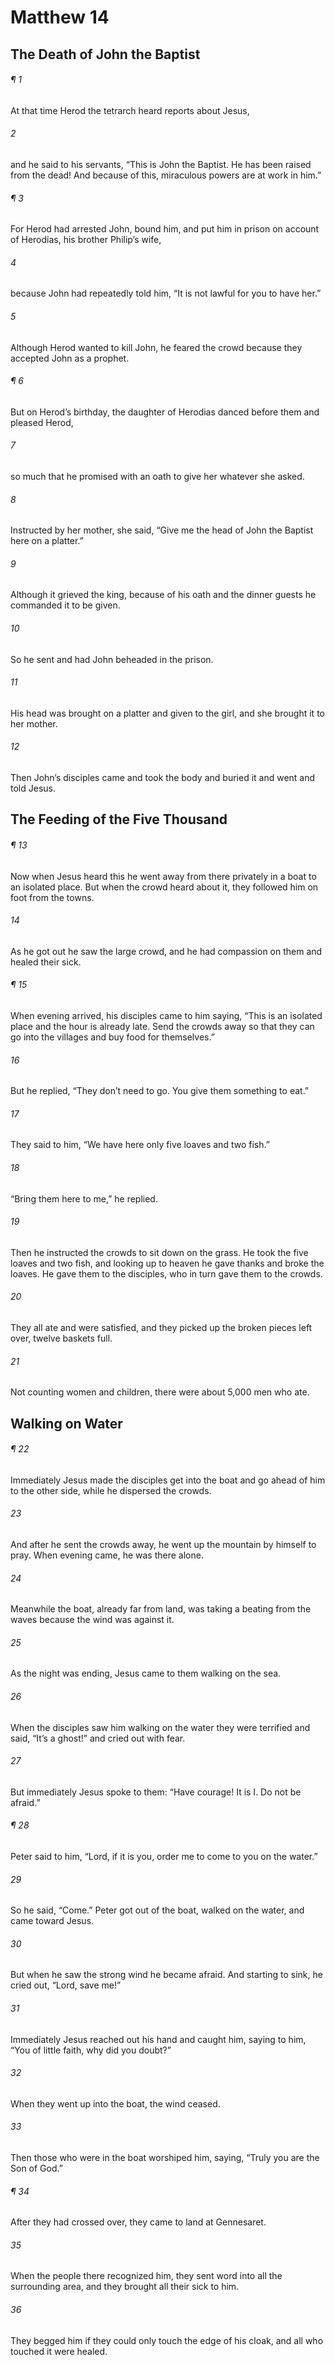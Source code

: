 # Matthew 14
## The Death of John the Baptist
###### ¶ 1
At that time Herod the tetrarch heard reports about Jesus,
###### 2
and he said to his servants, “This is John the Baptist. He has been raised from the dead! And because of this, miraculous powers are at work in him.”
###### ¶ 3
For Herod had arrested John, bound him, and put him in prison on account of Herodias, his brother Philip’s wife,
###### 4
because John had repeatedly told him, “It is not lawful for you to have her.”
###### 5
Although Herod wanted to kill John, he feared the crowd because they accepted John as a prophet.
###### ¶ 6
But on Herod’s birthday, the daughter of Herodias danced before them and pleased Herod,
###### 7
so much that he promised with an oath to give her whatever she asked.
###### 8
Instructed by her mother, she said, “Give me the head of John the Baptist here on a platter.”
###### 9
Although it grieved the king, because of his oath and the dinner guests he commanded it to be given.
###### 10
So he sent and had John beheaded in the prison.
###### 11
His head was brought on a platter and given to the girl, and she brought it to her mother.
###### 12
Then John’s disciples came and took the body and buried it and went and told Jesus.
## The Feeding of the Five Thousand
###### ¶ 13
Now when Jesus heard this he went away from there privately in a boat to an isolated place. But when the crowd heard about it, they followed him on foot from the towns.
###### 14
As he got out he saw the large crowd, and he had compassion on them and healed their sick.
###### ¶ 15
When evening arrived, his disciples came to him saying, “This is an isolated place and the hour is already late. Send the crowds away so that they can go into the villages and buy food for themselves.”
###### 16
But he replied, “They don’t need to go. You give them something to eat.”
###### 17
They said to him, “We have here only five loaves and two fish.”
###### 18
“Bring them here to me,” he replied.
###### 19
Then he instructed the crowds to sit down on the grass. He took the five loaves and two fish, and looking up to heaven he gave thanks and broke the loaves. He gave them to the disciples, who in turn gave them to the crowds.
###### 20
They all ate and were satisfied, and they picked up the broken pieces left over, twelve baskets full.
###### 21
Not counting women and children, there were about 5,000 men who ate.
## Walking on Water
###### ¶ 22
Immediately Jesus made the disciples get into the boat and go ahead of him to the other side, while he dispersed the crowds.
###### 23
And after he sent the crowds away, he went up the mountain by himself to pray. When evening came, he was there alone.
###### 24
Meanwhile the boat, already far from land, was taking a beating from the waves because the wind was against it.
###### 25
As the night was ending, Jesus came to them walking on the sea.
###### 26
When the disciples saw him walking on the water they were terrified and said, “It’s a ghost!” and cried out with fear.
###### 27
But immediately Jesus spoke to them: “Have courage! It is I. Do not be afraid.”
###### ¶ 28
Peter said to him, “Lord, if it is you, order me to come to you on the water.”
###### 29
So he said, “Come.” Peter got out of the boat, walked on the water, and came toward Jesus.
###### 30
But when he saw the strong wind he became afraid. And starting to sink, he cried out, “Lord, save me!”
###### 31
Immediately Jesus reached out his hand and caught him, saying to him, “You of little faith, why did you doubt?”
###### 32
When they went up into the boat, the wind ceased.
###### 33
Then those who were in the boat worshiped him, saying, “Truly you are the Son of God.”
###### ¶ 34
After they had crossed over, they came to land at Gennesaret.
###### 35
When the people there recognized him, they sent word into all the surrounding area, and they brought all their sick to him.
###### 36
They begged him if they could only touch the edge of his cloak, and all who touched it were healed.
